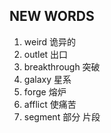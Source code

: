 ## NEW WORDS

1. weird 诡异的
2. outlet 出口
3. breakthrough 突破
4. galaxy 星系
5. forge 熔炉
6. afflict 使痛苦
7. segment 部分 片段
